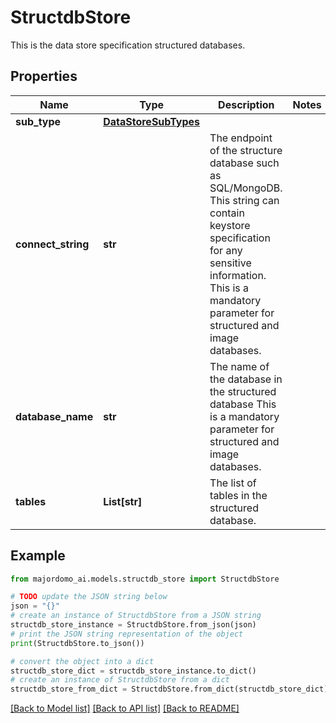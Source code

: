 # StructdbStore

This is the data store specification structured databases.

## Properties

Name | Type | Description | Notes
------------ | ------------- | ------------- | -------------
**sub_type** | [**DataStoreSubTypes**](DataStoreSubTypes.md) |  | 
**connect_string** | **str** | The endpoint of the structure database such as SQL/MongoDB. This string can contain keystore specification for any sensitive information. This is a mandatory parameter for structured and image databases. | 
**database_name** | **str** | The name of the database in the structured database This is a mandatory parameter for structured and image databases. | 
**tables** | **List[str]** | The list of tables in the structured database. | 

## Example

```python
from majordomo_ai.models.structdb_store import StructdbStore

# TODO update the JSON string below
json = "{}"
# create an instance of StructdbStore from a JSON string
structdb_store_instance = StructdbStore.from_json(json)
# print the JSON string representation of the object
print(StructdbStore.to_json())

# convert the object into a dict
structdb_store_dict = structdb_store_instance.to_dict()
# create an instance of StructdbStore from a dict
structdb_store_from_dict = StructdbStore.from_dict(structdb_store_dict)
```
[[Back to Model list]](../README.md#documentation-for-models) [[Back to API list]](../README.md#documentation-for-api-endpoints) [[Back to README]](../README.md)


